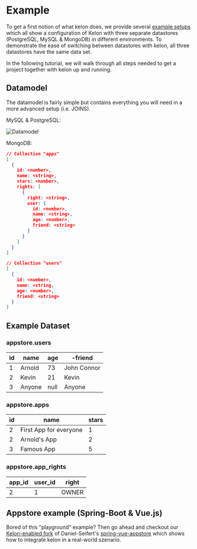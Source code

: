 # Example

To get a first notion of what kelon does, we provide several [example setups](https://github.com/unbasical/kelon-examples) which all show a configuration of Kelon with three separate datastores (PostgreSQL, MySQL & MongoDB) in different environments. To demonstrate the ease of switching between datastores with kelon, all three datastores have the same data set.

In the following tutorial, we will walk through all steps needed to get a project together with kelon up and running.

## Datamodel

The datamodel is fairly simple but contains everything you will need in a more advanced setup (i.e. JOINS).

MySQL & PostgreSQL:

![Datamodel](/img/how-to/Example_ER.png)

MongoDB:

```json
// Collection "apps"
[
  {
    id: <number>,
    name: <string>,
    stars: <number>,
    rights: [
      {
        right: <string>,
        user: {
          id: <number>,
          name: <string>,
          age: <number>,
          friend: <string>
        }
      }
    ]
  }
]

// Collection "users"
[
  {
    id: <number>,
    name: <string,
    age: <number>,
    friend: <string>
  }
]

```

## Example Dataset

### appstore.users

| id | name     | age   | -friend      |
| -- | -------- | ----- | ----------- |
| 1  | Arnold   | 73    | John Connor |
| 2  | Kevin    | 21    | Kevin       |
| 3  | Anyone   | null  | Anyone      |

### appstore.apps

| id | name                     | stars |
| -- | ------------------------ | ----- |
| 2  | First App for everyone   | 1     |
| 2  | Arnold's App             | 2     |
| 3  | Famous App               | 5     |

### appstore.app_rights

| app_id | user_id | right |
| ------ | ------- | ----- |
| 2      | 1       | OWNER |


## Appstore example (Spring-Boot & Vue.js)

Bored of this "playground" example? Then go ahead and checkout our [Kelon-enabled fork](https://github.com/unbasical/spring-vue-appstore) of Daniel-Seifert's [spring-vue-appstore](https://github.com/Daniel-Seifert/spring-vue-appstore) which shows how to integrate kelon in a real-world szenario.